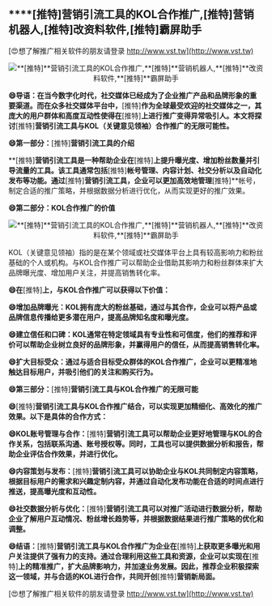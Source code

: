 ## ****[推特]**营销引流工具的KOL合作推广,**[推特]**营销机器人,**[推特]**改资料软件,**[推特]**霸屏助手**

[😍想了解推广相关软件的朋友请登录 http://www.vst.tw](http://www.vst.tw)

 <center><img src="https://vst.tw/MP4/tuiguang/png/7.png" alt="**[推特]**营销引流工具的KOL合作推广,**[推特]**营销机器人,**[推特]**改资料软件,**[推特]**霸屏助手"></center>

**😄导语：在当今数字化时代，社交媒体已经成为了企业推广产品和品牌形象的重要渠道。而在众多社交媒体平台中，**[推特]**作为全球最受欢迎的社交媒体之一，其庞大的用户群体和高度互动性使得在**[推特]**上进行推广变得异常吸引人。本文将探讨**[推特]**营销引流工具与KOL（关键意见领袖）合作推广的无限可能性。**

**😄第一部分：**[推特]**营销引流工具的介绍**

**[推特]**营销引流工具是一种帮助企业在**[推特]**上提升曝光度、增加粉丝数量并引导流量的工具。该工具通常包括**[推特]**帐号管理、内容计划、社交分析以及自动化发布等功能。通过**[推特]**营销引流工具，企业可以更加高效地管理**[推特]**帐号，制定合适的推广策略，并根据数据分析进行优化，从而实现更好的推广效果。

**😄第二部分：KOL合作推广的价值**

 <center><img src="https://vst.tw/MP4/tuiguang/png/3.png" alt="**[推特]**营销引流工具的KOL合作推广,**[推特]**营销机器人,**[推特]**改资料软件,**[推特]**霸屏助手"></center>

KOL（关键意见领袖）指的是在某个领域或社交媒体平台上具有较高影响力和粉丝基础的个人或机构。与KOL合作推广可以帮助企业借助其影响力和粉丝群体来扩大品牌曝光度、增加用户关注，并提高销售转化率。

**😄在**[推特]**上，与KOL合作推广可以获得以下价值：**

**😄增加品牌曝光：KOL拥有庞大的粉丝基础，通过与其合作，企业可以将产品或品牌信息传播给更多潜在用户，提高品牌知名度和曝光度。**

**😄建立信任和口碑：KOL通常在特定领域具有专业性和可信度，他们的推荐和评价可以帮助企业树立良好的品牌形象，并赢得用户的信任，从而提高销售转化率。**

**😄扩大目标受众：通过与适合目标受众群体的KOL合作推广，企业可以更精准地触达目标用户，并吸引他们的关注和购买行为。**

**😄第三部分：**[推特]**营销引流工具与KOL合作推广的无限可能**

**😄**[推特]**营销引流工具与KOL合作推广结合，可以实现更加精细化、高效化的推广效果。以下是具体的合作方式：**

**😄KOL账号管理与合作：**[推特]**营销引流工具可以帮助企业更好地管理与KOL的合作关系，包括联系沟通、账号授权等。同时，工具也可以提供数据分析和报告，帮助企业评估合作效果，并进行优化。**

**😄内容策划与发布：**[推特]**营销引流工具可以协助企业与KOL共同制定内容策略，根据目标用户的需求和兴趣定制内容，并通过自动化发布功能在合适的时间点进行推送，提高曝光度和互动性。**

**😄社交数据分析与优化：**[推特]**营销引流工具可以对推广活动进行数据分析，帮助企业了解用户互动情况、粉丝增长趋势等，并根据数据结果进行推广策略的优化和调整。**

**😄结语：**[推特]**营销引流工具与KOL合作推广为企业在**[推特]**上获取更多曝光和用户关注提供了强有力的支持。通过合理利用这些工具和资源，企业可以实现在**[推特]**上的精准推广，扩大品牌影响力，并加速业务发展。因此，推荐企业积极探索这一领域，并与合适的KOL进行合作，共同开创**[推特]**营销新局面。**

[😍想了解推广相关软件的朋友请登录 http://www.vst.tw](http://www.vst.tw)



